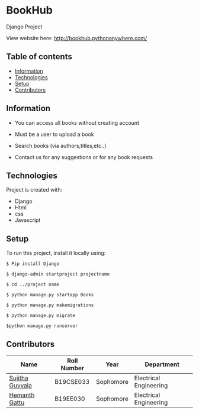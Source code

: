 # BookHub
Django Project

View website here: http://bookhub.pythonanywhere.com/

## Table of contents
* [Information](#Information)
* [Technologies](#technologies)
* [Setup](#setup)
* [Contributors](#Contributors)

## Information
* You can access all books without creating account 

* Must be a user  to upload a book 

* Search books (via authors,titles,etc..)

* Contact us for any suggestions or for any book requests

	
## Technologies
Project is created with:
* Django 
* Html
* css
* Javascript
	
## Setup
To run this project, install it locally using:

```
$ Pip install Django

$ django-admin startproject projectname

$ cd ../project name

$ python manage.py startapp Books

$ python manage.py makemigrations

$ python manage.py migrate

$python manage.py runserver

```

## Contributors

| Name                                            | Roll Number | Year      | Department             |
| ----------------------------------------------- | ----------- | --------- | ---------------------- |
| [Sujitha Guvvala](https://github.com/SujithaGuvvala) | B19CSE033   | Sophomore | Electrical Engineering |
| [Hemanth Gattu](https://github.com/Hemanth-Gattu)    | B19EE030    | Sophomore | Electrical Engineering |
